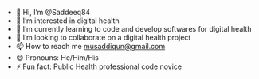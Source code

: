 - 👋 Hi, I’m @Saddeeq84
- 👀 I’m interested in digital health
- 🌱 I’m currently learning to code and develop softwares for digital health
- 💞️ I’m looking to collaborate on a digital health project
- 📫 How to reach me musaddiqun@gmail.com
- 😄 Pronouns: He/Him/His
- ⚡ Fun fact: Public Health professional code novice

<!---
Saddeeq84/Saddeeq84 is a ✨ special ✨ repository because its `README.md` (this file) appears on your GitHub profile.
You can click the Preview link to take a look at your changes.
--->
